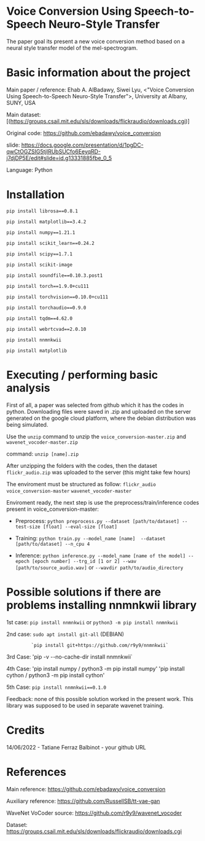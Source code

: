 # Voice Conversion Using Speech-to-Speech Neuro-Style Transfer

The paper goal its present a new voice conversion method based on a neural style transfer model of the mel-spectrogram.

# Basic information about the project

Main paper / reference: Ehab A. AlBadawy, Siwei Lyu, <"Voice Conversion Using Speech-to-Speech Neuro-Style Transfer">, University at Albany, SUNY, USA

Main dataset: [(https://groups.csail.mit.edu/sls/downloads/flickraudio/downloads.cgi)]

Original code: https://github.com/ebadawy/voice_conversion

slide: https://docs.google.com/presentation/d/1pgDC-qwCtOGZSIG5tjIRUbSUCfo6EeyqRD-j7djDP5E/edit#slide=id.g13331885fbe_0_5

Language: Python 

# Installation

`pip install librosa==0.8.1`

`pip install matplotlib==3.4.2`

`pip install numpy==1.21.1`

`pip install scikit_learn==0.24.2`

`pip install scipy==1.7.1`

`pip install scikit-image`

`pip install soundfile==0.10.3.post1`

`pip install torch==1.9.0+cu111` 

`pip install torchvision==0.10.0+cu111`

`pip install torchaudio==0.9.0`

`pip install tqdm==4.62.0`

`pip install webrtcvad==2.0.10`

`pip install nnmnkwii`

`pip install matplotlib`



# Executing / performing basic analysis

First of all, a paper was selected from github which it has the codes in python. Downloading files were saved in .zip and uploaded on the server generated on the google cloud platform, where the debian distribution was being simulated.

Use the `unzip` command to unzip the `voice_conversion-master.zip` and `wavenet_vocoder-master.zip`

command: `unzip [name].zip`

After unzipping the folders with the codes, then the dataset `flickr_audio.zip` was uploaded to the server (this might take few hours)

The enviroment must be structured as follow: `flickr_audio` `voice_conversion-master` `wavenet_vocoder-master`

Enviroment ready, the next step is use the preprocess/train/inference codes present in voice_conversion-master:
- Preprocess: `python preprocess.py --dataset [path/to/dataset] --test-size [float] --eval-size [float]`

- Training: `python train.py --model_name [name]  --dataset [path/to/dataset] --n_cpu 4`

- Inference: `python inference.py --model_name [name of the model] --epoch [epoch number] --trg_id [1 or 2] --wav [path/to/source_audio.wav]` or `--wavdir path/to/audio_directory`

# Possible solutions if there are problems installing nnmnkwii library

1st case:    `pip install nnmnkwii` or `python3 -m pip install nnmnkwii`

2nd case:    `sudo apt install git-all` (DEBIAN)

             `pip install git+https://github.com/r9y9/nnmnkwii` 
             
3rd Case:    'pip -v --no-cache-dir install nnmnkwii`


4th Case:    'pip install numpy / python3 -m pip install numpy'
             'pip install cython / python3 -m pip install cython'

5th Case:    `pip install nnmnkwii==0.1.0`

Feedback: none of this possible solution worked in the present work. This library was supposed to be used in separate wavenet training.

# Credits

14/06/2022 - Tatiane Ferraz Balbinot - your github URL

# References

Main reference: https://github.com/ebadawy/voice_conversion

Auxiliary reference: https://github.com/RussellSB/tt-vae-gan

WaveNet VoCoder source: https://github.com/r9y9/wavenet_vocoder 

Dataset: https://groups.csail.mit.edu/sls/downloads/flickraudio/downloads.cgi
